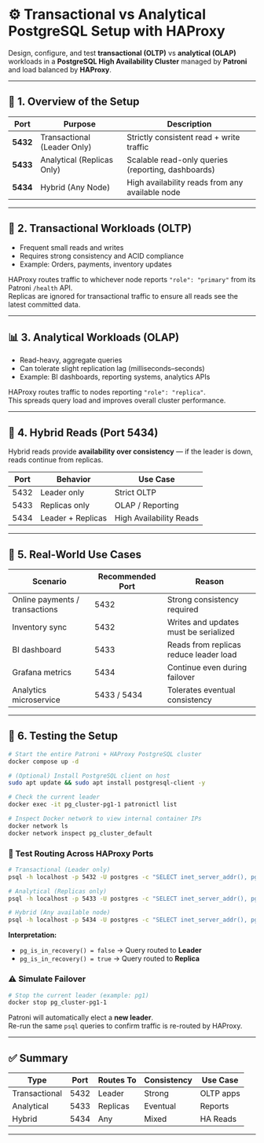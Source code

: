 
# ⚙️ Transactional vs Analytical PostgreSQL Setup with HAProxy

Design, configure, and test **transactional (OLTP)** vs **analytical (OLAP)** workloads in a **PostgreSQL High Availability Cluster** managed by **Patroni** and load balanced by **HAProxy**.

---

## 🧩 1. Overview of the Setup

| Port | Purpose | Description |
|------|----------|--------------|
| **5432** | Transactional (Leader Only) | Strictly consistent read + write traffic |
| **5433** | Analytical (Replicas Only) | Scalable read-only queries (reporting, dashboards) |
| **5434** | Hybrid (Any Node) | High availability reads from any available node |

---

## 🧠 2. Transactional Workloads (OLTP)

- Frequent small reads and writes  
- Requires strong consistency and ACID compliance  
- Example: Orders, payments, inventory updates  

HAProxy routes traffic to whichever node reports `"role": "primary"` from its Patroni `/health` API.  
Replicas are ignored for transactional traffic to ensure all reads see the latest committed data.

---

## 📊 3. Analytical Workloads (OLAP)

- Read-heavy, aggregate queries  
- Can tolerate slight replication lag (milliseconds–seconds)  
- Example: BI dashboards, reporting systems, analytics APIs  

HAProxy routes traffic to nodes reporting `"role": "replica"`.  
This spreads query load and improves overall cluster performance.

---

## 🔁 4. Hybrid Reads (Port 5434)

Hybrid reads provide **availability over consistency** — if the leader is down, reads continue from replicas.

| Port | Behavior | Use Case |
|------|-----------|----------|
| 5432 | Leader only | Strict OLTP |
| 5433 | Replicas only | OLAP / Reporting |
| 5434 | Leader + Replicas | High Availability Reads |

---

## 🚀 5. Real-World Use Cases

| Scenario | Recommended Port | Reason |
|-----------|------------------|--------|
| Online payments / transactions | 5432 | Strong consistency required |
| Inventory sync | 5432 | Writes and updates must be serialized |
| BI dashboard | 5433 | Reads from replicas reduce leader load |
| Grafana metrics | 5434 | Continue even during failover |
| Analytics microservice | 5433 / 5434 | Tolerates eventual consistency |

---

## 🧪 6. Testing the Setup

```bash
# Start the entire Patroni + HAProxy PostgreSQL cluster
docker compose up -d

# (Optional) Install PostgreSQL client on host
sudo apt update && sudo apt install postgresql-client -y

# Check the current leader
docker exec -it pg_cluster-pg1-1 patronictl list

# Inspect Docker network to view internal container IPs
docker network ls
docker network inspect pg_cluster_default
```

### 🔎 Test Routing Across HAProxy Ports

```bash
# Transactional (Leader only)
psql -h localhost -p 5432 -U postgres -c "SELECT inet_server_addr(), pg_is_in_recovery();"

# Analytical (Replicas only)
psql -h localhost -p 5433 -U postgres -c "SELECT inet_server_addr(), pg_is_in_recovery();"

# Hybrid (Any available node)
psql -h localhost -p 5434 -U postgres -c "SELECT inet_server_addr(), pg_is_in_recovery();"
```

**Interpretation:**
- `pg_is_in_recovery() = false` → Query routed to **Leader**
- `pg_is_in_recovery() = true` → Query routed to **Replica**

### ⚠️ Simulate Failover

```bash
# Stop the current leader (example: pg1)
docker stop pg_cluster-pg1-1
```

Patroni will automatically elect a **new leader**.  
Re-run the same `psql` queries to confirm traffic is re-routed by HAProxy.

---

## ✅ Summary

| Type | Port | Routes To | Consistency | Use Case |
|------|------|------------|--------------|-----------|
| Transactional | 5432 | Leader | Strong | OLTP apps |
| Analytical | 5433 | Replicas | Eventual | Reports |
| Hybrid | 5434 | Any | Mixed | HA Reads |

---
